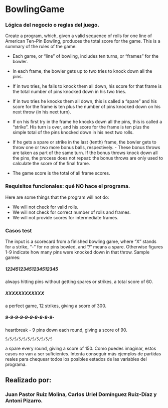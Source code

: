 # BowlingGame


### Lógica del negocio o reglas del juego.

Create a program, which, given a valid sequence of rolls for one line of American Ten-Pin Bowling,
produces the total score for the game. This is a summary of the rules of the game:

- Each game, or “line” of bowling, includes ten turns, or “frames” for the bowler.
- In each frame, the bowler gets up to two tries to knock down all the pins.

- If in two tries, he fails to knock them all down, his score for that frame is the total number of pins
  knocked down in his two tries.
- If in two tries he knocks them all down, this is called a “spare” and his score for the frame is ten
  plus the number of pins knocked down on his next throw (in his next turn).
- If on his first try in the frame he knocks down all the pins, this is called a “strike”. His turn is over,
  and his score for the frame is ten plus the simple total of the pins knocked down in his next two
  rolls.
- If he gets a spare or strike in the last (tenth) frame, the bowler gets to throw one or two more
  bonus balls, respectively. - These bonus throws are taken as part of the same turn. If the bonus
  throws knock down all the pins, the process does not repeat: the bonus throws are only used to
  calculate the score of the final frame.
- The game score is the total of all frame scores.

### Requisitos funcionales: qué NO hace el programa.

Here are some things that the program will not do:

- We will not check for valid rolls.
- We will not check for correct number of rolls and frames.
- We will not provide scores for intermediate frames.

### Casos test

The input is a scorecard from a finished bowling game, where “X” stands for a strike, “-” for no pins
bowled, and “/” means a spare. Otherwise figures 1-9 indicate how many pins were knocked down in
that throw.
Sample games:

##### 12345123451234512345
always hitting pins without getting spares or strikes, a total score of 60.

##### **XXXXXXXXXXXX**
a perfect game, 12 strikes, giving a score of 300.

##### **9-9-9-9-9-9-9-9-9-9-**
heartbreak - 9 pins down each round, giving a score of 90.

```
5/5/5/5/5/5/5/5/5/5/5
```
a spare every round, giving a score of 150.
Como puedes imaginar, estos casos no van a ser suficientes. Intenta conseguir más ejemplos de
partidas reales para chequear todos los posibles estados de las variables del programa.


##  Realizado por:

### Juan Pastor Ruiz Molina, Carlos Uriel Domínguez Ruiz-Díaz y Antoni Pizarro.
